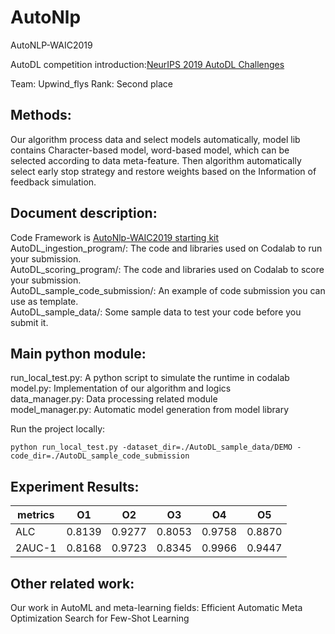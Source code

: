 # AutoNlp
AutoNLP-WAIC2019

AutoDL competition introduction:[NeurIPS 2019 AutoDL Challenges](https://autodl.chalearn.org/)

Team: Upwind_flys
Rank: Second place


## Methods:
Our algorithm process data and select models automatically, model lib contains Character-based model, word-based model, which can be selected according to data meta-feature. Then algorithm automatically select early stop strategy and restore weights based on the Information of feedback simulation.

## Document description:
Code Framework is [AutoNlp-WAIC2019 starting kit](https://github.com/mortal123/autonlp_starting_kit)  
AutoDL_ingestion_program/: The code and libraries used on Codalab to run your submission.  
AutoDL_scoring_program/: The code and libraries used on Codalab to score your submission.  
AutoDL_sample_code_submission/: An example of code submission you can use as template.  
AutoDL_sample_data/: Some sample data to test your code before you submit it.  

## Main python module:
run_local_test.py: A python script to simulate the runtime in codalab  
model.py: Implementation of our algorithm and logics  
data_manager.py: Data processing related module  
model_manager.py: Automatic model generation from model library  

Run the project locally: 
```
python run_local_test.py -dataset_dir=./AutoDL_sample_data/DEMO -code_dir=./AutoDL_sample_code_submission
```


## Experiment Results:

metrics  |  O1  | O2  | O3  |  O4  |  O5
---- | ----- | ------  | ----- | ----- | ----- |
 ALC | 0.8139 |  0.9277  | 0.8053 | 0.9758 | 0.8870 | 
2AUC-1  | 0.8168 | 0.9723 | 0.8345 | 0.9966 | 0.9447 |



## Other related work:
Our work in AutoML and meta-learning fields:
Efficient Automatic Meta Optimization Search for Few-Shot Learning

